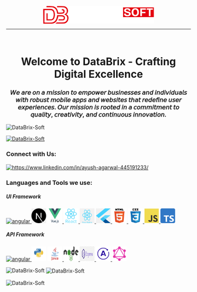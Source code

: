 <div align="center"><img align="center" src="https://github.com/DataBrix-Soft/DataBrix-Soft/blob/main/DataBrifsoft%20Logo%20-%20White.png" alt="https://github.com/DataBrix-Soft/DataBrix-Soft/blob/main/DataBrifsoft%20Logo%20-%20White.png" height="18%" width="60%"/></div>
<hr/>
<br/>
<h1 align="center" size="25" >Welcome to DataBrix - Crafting Digital Excellence</h1>
<h3 align="center">𝘞𝘦 𝘢𝘳𝘦 𝘰𝘯 𝘢 𝘮𝘪𝘴𝘴𝘪𝘰𝘯 𝘵𝘰 𝘦𝘮𝘱𝘰𝘸𝘦𝘳 𝘣𝘶𝘴𝘪𝘯𝘦𝘴𝘴𝘦𝘴 𝘢𝘯𝘥 𝘪𝘯𝘥𝘪𝘷𝘪𝘥𝘶𝘢𝘭𝘴 𝘸𝘪𝘵𝘩 𝘳𝘰𝘣𝘶𝘴𝘵 𝘮𝘰𝘣𝘪𝘭𝘦 𝘢𝘱𝘱𝘴 𝘢𝘯𝘥 𝘸𝘦𝘣𝘴𝘪𝘵𝘦𝘴 𝘵𝘩𝘢𝘵 𝘳𝘦𝘥𝘦𝘧𝘪𝘯𝘦 𝘶𝘴𝘦𝘳 𝘦𝘹𝘱𝘦𝘳𝘪𝘦𝘯𝘤𝘦𝘴. 𝘖𝘶𝘳 𝘮𝘪𝘴𝘴𝘪𝘰𝘯 𝘪𝘴 𝘳𝘰𝘰𝘵𝘦𝘥 𝘪𝘯 𝘢 𝘤𝘰𝘮𝘮𝘪𝘵𝘮𝘦𝘯𝘵 𝘵𝘰 𝘲𝘶𝘢𝘭𝘪𝘵𝘺, 𝘤𝘳𝘦𝘢𝘵𝘪𝘷𝘪𝘵𝘺, 𝘢𝘯𝘥 𝘤𝘰𝘯𝘵𝘪𝘯𝘶𝘰𝘶𝘴 𝘪𝘯𝘯𝘰𝘷𝘢𝘵𝘪𝘰𝘯.</h3>

<p align="left"> <img src="https://komarev.com/ghpvc/?username=DataBrix-Soft&label=Profile%20views&color=0e75b6&style=flat" alt="DataBrix-Soft" /> </p>

<p align="left"> <a href="https://github.com/ryo-ma/github-profile-trophy"><img src="https://github-profile-trophy.vercel.app/?username=DataBrix-Soft" alt="DataBrix-Soft" /></a> </p>

<h3 align="left">Connect with Us:</h3>
<p align="left">
<a href="https://www.linkedin.com/in/databrix-soft-pvt-ltd-1294ab2aa" target="blank"><img align="center" src="https://raw.githubusercontent.com/rahuldkjain/github-profile-readme-generator/master/src/images/icons/Social/linked-in-alt.svg" alt="https://www.linkedin.com/in/ayush-agarwal-445191233/" height="30" width="40" /></a>

</p>

<h3 align="left">Languages and Tools we use:</h3>
<h5 align="left">UI Framework</h5>
<p align="left"> 
  <a href="https://angular.io" target="_blank" rel="noreferrer"> <img src="https://angular.io/assets/images/logos/angular/angular.svg" alt="angular" width="40" height="40"/> </a>
    <a href="https://nextjs.org/" target="_blank" rel="noreferrer"><img src="https://github.com/DataBrix-Soft/DataBrix-Soft/blob/main/Next.png" alt="next" width="40" height="40"/></a>
        <a href="https://vuejs.org/" target="_blank"> <img src="https://raw.githubusercontent.com/devicons/devicon/master/icons/vuejs/vuejs-original-wordmark.svg" alt="vuejs" width="40" height="40"/> </a>
      <a href="https://reactjs.org/" target="_blank"> <img src="https://raw.githubusercontent.com/devicons/devicon/master/icons/react/react-original-wordmark.svg" alt="react" width="40" height="40"/> </a>
   <a href="https://reactnative.dev/" target="_blank"> <img src="https://github.com/DataBrix-Soft/DataBrix-Soft/blob/main/react-native.png" alt="javascript" width="40" height="40"/> </a>
 <a href="https://flutter.dev/?gclid=EAIaIQobChMI6tvEwfDegwMVRhWDAx0QxwTREAAYASAAEgJGTPD_BwE&gclsrc=aw.ds" target="_blank"> <img src="https://github.com/DataBrix-Soft/DataBrix-Soft/blob/main/flutter.png" alt="javascript" width="40" height="40"/> </a>
   <a href="https://www.w3.org/html/" target="_blank"> <img src="https://raw.githubusercontent.com/devicons/devicon/master/icons/html5/html5-original-wordmark.svg" alt="html5" width="40" height="40"/> </a>
    <a href="https://www.w3schools.com/css/" target="_blank"> <img src="https://raw.githubusercontent.com/devicons/devicon/master/icons/css3/css3-original-wordmark.svg" alt="css3" width="40" height="40"/> </a>
    <a href="https://developer.mozilla.org/en-US/docs/Web/JavaScript" target="_blank"> <img src="https://raw.githubusercontent.com/devicons/devicon/master/icons/javascript/javascript-original.svg" alt="javascript" width="40" height="40"/> </a>
 <a href="https://www.typescriptlang.org/" target="_blank"> <img src="https://github.com/DataBrix-Soft/DataBrix-Soft/blob/main/typescript.png" alt="javascript" width="40" height="40"/> </a>

</p>
<h5 align="left">API Framework</h5>
<p align="left"> 
  <a href="https://angular.io" target="_blank" rel="noreferrer"> <img src="https://angular.io/assets/images/logos/angular/angular.svg" alt="angular" width="40" height="40"/> </a>
    <a href="https://nextjs.org/" target="_blank" rel="noreferrer"><img src="https://github.com/DataBrix-Soft/DataBrix-Soft/blob/main/python1.png" alt="next" width="40" height="40"/></a>
        <a href="https://vuejs.org/" target="_blank"> <img src="https://github.com/DataBrix-Soft/DataBrix-Soft/blob/main/java.png" alt="vuejs" width="40" height="40"/> </a>
      <a href="https://reactjs.org/" target="_blank"> <img src="https://github.com/DataBrix-Soft/DataBrix-Soft/blob/main/node.png" alt="react" width="40" height="40"/> </a>
   <a href="https://reactnative.dev/" target="_blank"> <img src="https://github.com/DataBrix-Soft/DataBrix-Soft/blob/main/express.png" alt="javascript" width="40" height="40"/> </a>
 <a href="https://flutter.dev/?gclid=EAIaIQobChMI6tvEwfDegwMVRhWDAx0QxwTREAAYASAAEgJGTPD_BwE&gclsrc=aw.ds" target="_blank"> <img src="https://github.com/DataBrix-Soft/DataBrix-Soft/blob/main/apollo.png" alt="javascript" width="40" height="40"/> </a>
   <a href="https://www.w3.org/html/" target="_blank"> <img src="https://github.com/DataBrix-Soft/DataBrix-Soft/blob/main/graphql.png" alt="html5" width="40" height="40"/> </a>
</p>

<p><img align="left" src="https://github-readme-stats.vercel.app/api/top-langs?username=DataBrix-Soft&show_icons=true&locale=en&layout=compact" alt="DataBrix-Soft" /></p>

<p>&nbsp;<img align="center" src="https://github-readme-stats.vercel.app/api?username=DataBrix-Soft&show_icons=true&locale=en" alt="DataBrix-Soft" /></p>

<p><img align="center" src="https://github-readme-streak-stats.herokuapp.com/?user=DataBrix-Soft&" alt="DataBrix-Soft" /></p>
